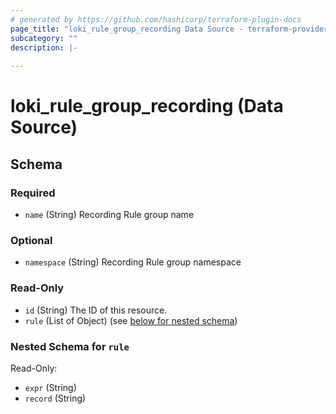 ```yaml
---
# generated by https://github.com/hashicorp/terraform-plugin-docs
page_title: "loki_rule_group_recording Data Source - terraform-provider-loki"
subcategory: ""
description: |-
  
---
```


# loki_rule_group_recording (Data Source)





<!-- schema generated by tfplugindocs -->
## Schema

### Required

- `name` (String) Recording Rule group name

### Optional

- `namespace` (String) Recording Rule group namespace

### Read-Only

- `id` (String) The ID of this resource.
- `rule` (List of Object) (see [below for nested schema](#nestedatt--rule))

<a id="nestedatt--rule"></a>
### Nested Schema for `rule`

Read-Only:

- `expr` (String)
- `record` (String)


